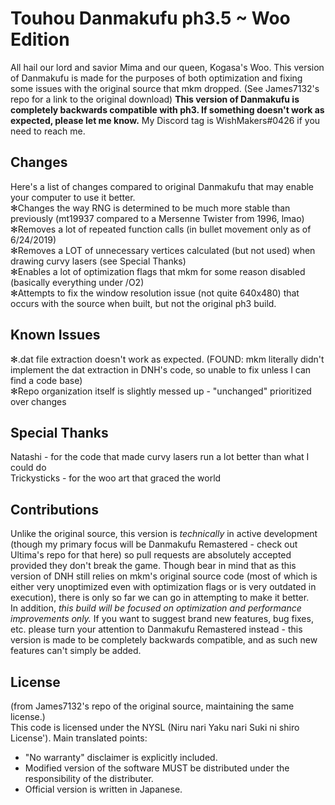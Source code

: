 # Touhou Danmakufu ph3.5 ~ Woo Edition
All hail our lord and savior Mima and our queen, Kogasa's Woo. This version of Danmakufu is made for the purposes of both optimization and fixing some issues with the original source that mkm dropped. (See James7132's repo for a link to the original download) <b>This version of Danmakufu is completely backwards compatible with ph3. If something doesn't work as expected, please let me know.</b> My Discord tag is WishMakers#0426 if you need to reach me.

## Changes
Here's a list of changes compared to original Danmakufu that may enable your computer to use it better. 
</br>✻Changes the way RNG is determined to be much more stable than previously (mt19937 compared to a Mersenne Twister from 1996, lmao) 
</br>✻Removes a lot of repeated function calls (in bullet movement only as of 6/24/2019) 
</br>✻Removes a LOT of unnecessary vertices calculated (but not used) when drawing curvy lasers (see Special Thanks) 
</br>✻Enables a lot of optimization flags that mkm for some reason disabled (basically everything under /O2) 
</br>✻Attempts to fix the window resolution issue (not quite 640x480) that occurs with the source when built, but not the original ph3 build.

## Known Issues
✻.dat file extraction doesn't work as expected. (FOUND: mkm literally didn't implement the dat extraction in DNH's code, so unable to fix unless I can find a code base)
</br>✻Repo organization itself is slightly messed up - "unchanged" prioritized over changes

## Special Thanks
Natashi - for the code that made curvy lasers run a lot better than what I could do
</br>Trickysticks - for the woo art that graced the world

## Contributions
Unlike the original source, this version is *technically* in active development (though my primary focus will be Danmakufu Remastered - check out Ultima's repo for that here) so pull requests are absolutely accepted provided they don't break the game. Though bear in mind that as this version of DNH still relies on mkm's original source code (most of which is either very unoptimized even with optimization flags or is very outdated in execution), there is only so far we can go in attempting to make it better. 
</br>In addition, *this build will be focused on optimization and performance improvements only.* If you want to suggest brand new features, bug fixes, etc. please turn your attention to Danmakufu Remastered instead - this version is made to be completely backwards compatible, and as such new features can't simply be added.

## License
(from James7132's repo of the original source, maintaining the same license.) </br>This code is licensed under the NYSL (Niru nari Yaku nari Suki ni shiro License'). Main translated points:

 * "No warranty" disclaimer is explicitly included.
 * Modified version of the software MUST be distributed under the responsibility of the distributer.
 * Official version is written in Japanese.

